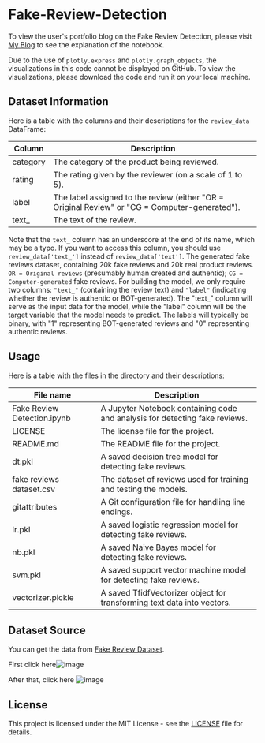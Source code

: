 # Fake-Review-Detection
To view the user's portfolio blog on the Fake Review Detection, please visit [My Blog](https://danielrs.systeme.io/fake-review-detection) to see the explanation of the notebook.

Due to the use of `plotly.express` and `plotly.graph_objects`, the visualizations in this code cannot be displayed on GitHub. To view the visualizations, please download the code and run it on your local machine.

## Dataset Information
Here is a table with the columns and their descriptions for the `review_data` DataFrame:

| Column   | Description                                                  |
|----------|--------------------------------------------------------------|
| category | The category of the product being reviewed.                  |
| rating   | The rating given by the reviewer (on a scale of 1 to 5).      |
| label    | The label assigned to the review (either "OR = Original Review" or "CG = Computer-generated").   |
| text_    | The text of the review.                                      |

Note that the `text_` column has an underscore at the end of its name, which may be a typo. If you want to access this column, you should use `review_data['text_']` instead of `review_data['text']`. The generated fake reviews dataset, containing 20k fake reviews and 20k real product reviews. `OR = Original reviews` (presumably human created and authentic); `CG = Computer-generated` fake reviews. For building the model, we only require two columns: `"text_"` (containing the review text) and `"label"` (indicating whether the review is authentic or BOT-generated). The "text_" column will serve as the input data for the model, while the "label" column will be the target variable that the model needs to predict. The labels will typically be binary, with "1" representing BOT-generated reviews and "0" representing authentic reviews.

## Usage

Here is a table with the files in the directory and their descriptions:

| File name                | Description                                                                 |
|--------------------------|-----------------------------------------------------------------------------|
| Fake Review Detection.ipynb | A Jupyter Notebook containing code and analysis for detecting fake reviews. |
| LICENSE                  | The license file for the project.                                           |
| README.md                | The README file for the project.                                             |
| dt.pkl                   | A saved decision tree model for detecting fake reviews.                     |
| fake reviews dataset.csv | The dataset of reviews used for training and testing the models.            |
| gitattributes            | A Git configuration file for handling line endings.                         |
| lr.pkl                   | A saved logistic regression model for detecting fake reviews.               |
| nb.pkl                   | A saved Naive Bayes model for detecting fake reviews.                        |
| svm.pkl                  | A saved support vector machine model for detecting fake reviews.            |
| vectorizer.pickle        | A saved TfidfVectorizer object for transforming text data into vectors.     |

## Dataset Source

You can get the data from [Fake Review Dataset](https://osf.io/tyue9/).

First click here![image](https://github.com/armans28/Fake-Review-Detection/assets/119162844/402cb97f-b218-46eb-8f19-fb900550b598)

After that, click here ![image](https://github.com/armans28/Fake-Review-Detection/assets/119162844/c0915208-66be-4e4d-8042-6017a6a23641)

## License

This project is licensed under the MIT License - see the [LICENSE](LICENSE) file for details.
